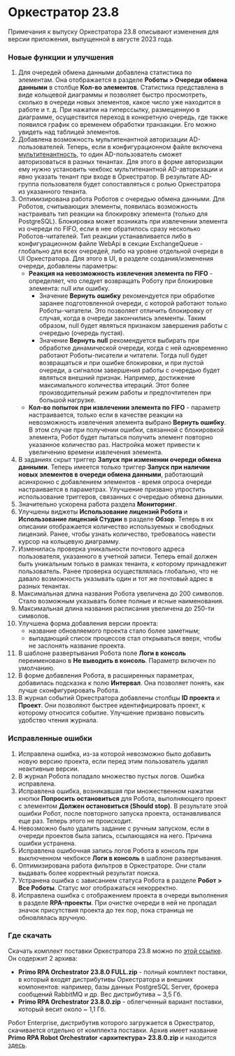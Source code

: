 # Оркестратор 23.8

Примечания к выпуску Оркестратора 23.8 описывают изменения для версии приложения, выпущенной в августе 2023 года.

### Новые функции и улучшения

1. Для очередей обмена данными добавлена статистика по элементам. Она отображается в разделе **Роботы > Очереди обмена данными** в столбце **Кол-во элементов**. Статистика представлена в виде кольцевой диаграммы и позволяет быстро просмотреть, сколько в очереди новых элементов, какое число уже находится в работе и т. д. При нажатии на гиперссылку, размещенную в диаграмме, осуществится переход в конкретную очередь, где также появился график со временем обработки транзакции. Его можно увидеть над таблицей элементов. 
1. Добавлена возможность мультитенантной авторизации AD-пользователей. Теперь, если в конфигурационном файле включена [мультитенантность](https://docs.primo-rpa.ru/primo-rpa/orchestrator/deployment/tenants), то один AD-пользователь сможет авторизоваться в разных тенантах. Для этого в форме авторизации ему нужно установить чекбокс мультитенантной AD-авторизации и явно указать тенант при входе в Оркестратор. В результате AD-группа пользователя будет сопоставляться с ролью Оркестратора из указанного тенанта.
1. Оптимизирована работа Роботов с очередью обмена данными. Для Роботов, считывающих элементы, появилась возможность настраивать тип реакции на блокировку элемента (только для PostgreSQL). Блокировка может возникать при извлечении элемента из очереди по FIFO, если в нее обратилось сразу несколько Роботов-читателей. Тип реакции устанавливается либо в конфигурационном файле WebApi в секции ExchangeQueue - глобально для всех очередей, либо на уровне отдельной очереди в UI Оркестратора. Для этого в UI, в разделе создания/изменения очереди, добавлены параметры:
   * **Реакция на невозможность извлечения элемента по FIFO** - определяет, что следует возвращать Роботу при блокировке элемента: null или ошибку.
     * Значение **Вернуть ошибку** рекомендуется при обработке заранее подготовленной очереди, с которой работают только Роботы-читатели. Это позволяет отличить блокировку от случая, когда в очереди закончились элементы. Таким образом, null будет являться признаком завершения работы с очередью (очередь пустая).
     * Значение **Вернуть null** рекомендуется выбирать при обработке динамической очереди, когда с ней одновременно работают Роботы-писатели и читатели. Тогда null будет возвращаться и при ошибке блокировки, и при пустой очереди, а сигналом завершения работы с очередью будет являться внешний признак. Например, достижение максимального количества итераций. Этот более производительный режим работы и предпочтителен при большой нагрузке.
   * **Кол-во попыток при извлечении элемента по FIFO** - параметр настраивается, только если в качестве реакции на невозможность извлечения элемента выбрано **Вернуть ошибку**. В этом случае при получении ошибки, связанной с блокировкой элемента, Робот будет пытаться получить элемент повторно указанное количество раз. Настройка может привести к увеличению времени извлечения элемента.
1. В заданиях скрыт триггер **Запуск при изменении очереди обмена данными**. Теперь имеется только триггер **Запуск при наличии новых элементов в очереди обмена данными**, работающий асинхронно с добавлением элементов - время опроса очереди настраивается в параметрах. Улучшение призвано упростить использование триггеров, связанных с очередью обмена данными.
1. Значительно ускорена работа раздела **Мониторинг**. 
1. Улучшены виджеты **Использование лицензий Робота** и **Использование лицензий Студии** в разделе **Обзор**. Теперь в их описании отображается количество используемых и свободных лицензий. Ранее, чтобы узнать количество, требовалось навести курсор на кольцевую диаграмму.
1. Изменилась проверка уникальности почтового адреса пользователя, указанного в учетной записи. Теперь email должен быть уникальным только в рамках тенанта, к которому принадлежит пользователь. Ранее проверка осуществлялась глобально, что не давало возможность указывать один и тот же почтовый адрес в разных тенантах.
1. Максимальная длина названия Робота увеличена до 200 символов. Стало возможным указывать более полные и ясные наименования.
1. Максимальная длина названия расписания увеличена до 250-ти символов.
1. Улучшена форма добавления версии проекта:
   * название обновляемого проекта стало более заметным;
   * выпадающий список процессов стал открываться вверх, чтобы не заслонять название проекта.
1. В шаблоне развертывания Робота поле **Логи в консоль** переименовано в **Не выводить в консоль**. Параметр включен по умолчанию.
1. В форме добавления Робота, в расширенных параметрах, добавилась подсказка к полю **Интервал**. Она позволяет понять, как лучше сконфигурировать Робота.
1. В журнал событий Оркестратора добавлены столбцы **ID проекта** и **Проект**. Они позволяют быстрее идентифицировать проект, к которому относится событие. Улучшение призвано повысить удобство чтения журнала.


### Исправленные ошибки
1. Исправлена ошибка, из-за которой невозможно было добавить новую версию проекта, если перед этим пользователь удалял неактивные версии. 
1. В журнал Робота попадало множество пустых логов. Ошибка исправлена.
1. Исправлена ошибка, возникавшая при множественном нажатии кнопки **Попросить остановиться** для Робота, выполняющего проект с элементом **Должен остановиться (Should stop)**. В результате этой ошибки Робот, после повторного запуска проекта, останавливался еще раз. Теперь этого не происходит.
1. Невозможно было удалить задание с ручным запуском, если в очереди проектов была запись, ссылающаяся на него. Причина ошибки устранена.
1. Исправлена ошибочная запись логов Робота в консоль при выключенном чекбоксе **Логи в консоль** в шаблоне развертывания.   
1. Оптимизирована работа фильтров в Оркестраторе. Они стали выдавать более корректный результат поиска. 
1. Устранена ошибка с зависанием статуса Робота в разделе **Робот > Все Роботы**. Статус мог отображаться некорректно. 
1. Исправлена ошибка с отображением проекта в очереди выполнения в разделе **RPA-проекты**. При очистке очереди в ней не пропадал значок присутствия проекта до тех пор, пока страница не обновлялась вручную.


### Где скачать

Скачать комплект поставки Оркестратора 23.8 можно по [этой ссылке](https://disk.primo-rpa.ru/index.php/s/primo?path=%2FRelease%2FOrchestrator). Он содержит 2 архива:
* **Primo RPA Orchestrator 23.8.0 FULL.zip** - полный комплект поставки, в который входят дистрибутивы Оркестратора и внешних компонентов: например, базы данных PostgreSQL Server, брокера сообщений RabbitMQ и др. Вес дистрибутива ~ 3,5 Гб.
* **Primo RPA Orchestrator 23.8.0.zip** - облегченный вариант поставки, который весит около ~ 1,1 Гб.

Робот Enterprise, дистрибутив которого загружается в Оркестратор, скачивается отдельно от комплекта поставки. Архив имеет название **Primo RPA Robot Orchestrator <архитектура> 23.8.0.zip** и находится [здесь](https://disk.primo-rpa.ru/index.php/s/primo?path=%2FRelease%2FRobot).



